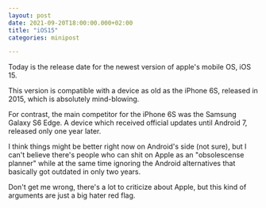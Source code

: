 ```yaml
---
layout: post
date: 2021-09-20T18:00:00.000+02:00
title: "iOS15"
categories: minipost

---
```

Today is the release date for the newest version of apple's mobile OS, iOS 15.

This version is compatible with a device as old as the iPhone 6S, released in 2015, which is absolutely mind-blowing.

For contrast, the main competitor for the iPhone 6S was the Samsung Galaxy S6 Edge. A device which received official updates until Android 7, released only one year later.

I think things might be better right now on Android's side (not sure), but I can't believe there's people who can shit on Apple as an "obsolescense planner" while at the same time ignoring the Android alternatives that basically got outdated in only two years.

Don't get me wrong, there's a lot to criticize about Apple, but this kind of arguments are just a big hater red flag.